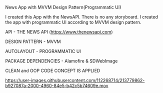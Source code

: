 News App with MVVM Design Pattern(Programmatic UI)

I created this App with the NewsAPI. There is no any storyboard. I created the app with programmatic UI according to MVVM design pattern.

API - THE NEWS API (https://www.thenewsapi.com)

DESIGN PATTERN - MVVM

AUTOLAYOUT - PROGRAMMATIC UI

PACKAGE DEPENDENCIES - Alamofire & SDWebImage

CLEAN and OOP CODE CONCEPT IS APPLIED

https://user-images.githubusercontent.com/112268714/213779862-b927087a-2000-4960-84e5-b42c5b74609e.mov



